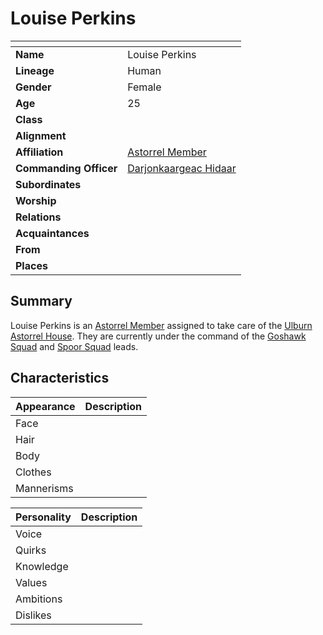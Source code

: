 # Louise Perkins

| []() | |
| --- | --- |
| **Name** | Louise Perkins |
| **Lineage** | Human |
| **Gender** | Female |
| **Age** | 25 |
| **Class** | |
| **Alignment** | |
| **Affiliation** | [Astorrel Member](../organisations/government/astorrel/ranks/astorrel-member.md) |
| **Commanding Officer** | [Darjonkaargeac Hidaar](darjonkaargeac-hidaar.md) |
| **Subordinates** | |
| **Worship** | |
| **Relations** | |
| **Acquaintances** | |
| **From** | |
| **Places** | |

## Summary

Louise Perkins is an [Astorrel Member](../organisations/government/astorrel/ranks/astorrel-member.md) assigned to take care of the [Ulburn Astorrel House](../places/buildings/ulburn-astorrel-house.md). They are currently under the command of the [Goshawk Squad](../organisations/government/astorrel/squads/goshawk-squad.md) and [Spoor Squad](../organisations/government/astorrel/squads/spoor-squad.md) leads.

## Characteristics

| Appearance | Description |
| --- | --- |
| Face | |
| Hair | |
| Body | |
| Clothes | |
| Mannerisms | |

| Personality | Description |
| --- | --- |
| Voice | |
| Quirks | |
| Knowledge | |
| Values | |
| Ambitions | |
| Dislikes | |
